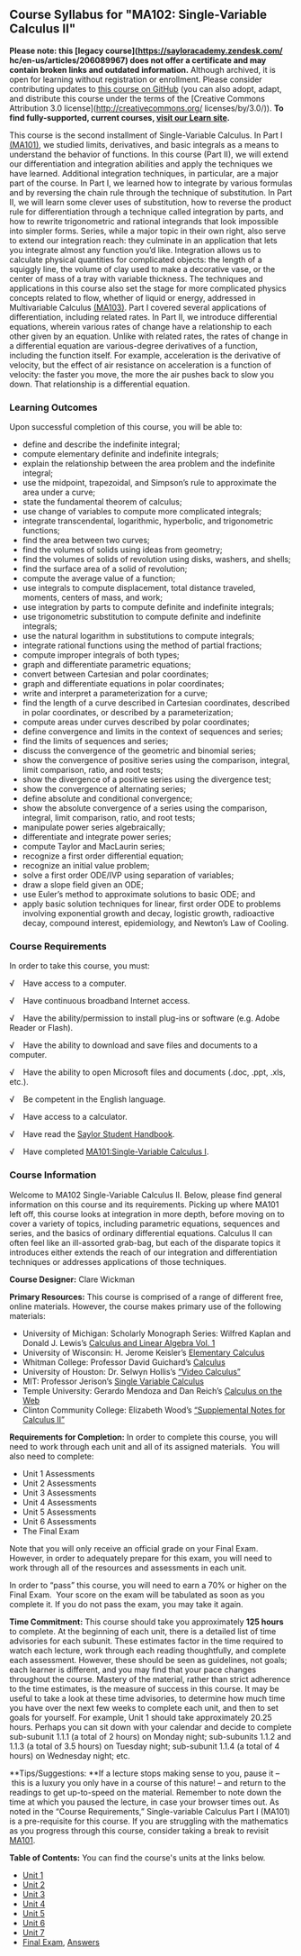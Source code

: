 Course Syllabus for "MA102: Single-Variable Calculus II"
--------------------------------------------------------

**Please note: this [legacy course](https://sayloracademy.zendesk.com/
hc/en-us/articles/206089967) does not offer a certificate and may contain 
broken links and outdated information.** Although archived, it is open 
for learning without registration or enrollment. Please consider contributing 
updates to [this course on GitHub](https://github.com/saylordotorg/course_ma102) 
(you can also adopt, adapt, and distribute this course under the terms of 
the [Creative Commons Attribution 3.0 license](http://creativecommons.org/
licenses/by/3.0/)). **To find fully-supported, current courses, [visit our 
Learn site](https://learn.saylor.org).**

This course is the second installment of Single-Variable Calculus. In
Part I [(MA101)](http://www.saylor.org/courses/ma101/), we studied
limits, derivatives, and basic integrals as a means to understand the
behavior of functions. In this course (Part II), we will extend our
differentiation and integration abilities and apply the techniques we
have learned. Additional integration techniques, in particular, are a
major part of the course. In Part I, we learned how to integrate by
various formulas and by reversing the chain rule through the technique
of substitution. In Part II, we will learn some clever uses of
substitution, how to reverse the product rule for differentiation
through a technique called integration by parts, and how to rewrite
trigonometric and rational integrands that look impossible into simpler
forms. Series, while a major topic in their own right, also serve to
extend our integration reach: they culminate in an application that lets
you integrate almost any function you’d like. Integration allows us to
calculate physical quantities for complicated objects: the length of a
squiggly line, the volume of clay used to make a decorative vase, or the
center of mass of a tray with variable thickness. The techniques and
applications in this course also set the stage for more complicated
physics concepts related to flow, whether of liquid or energy, addressed
in Multivariable Calculus
[(MA103)](http://www.saylor.org/courses/ma103/). Part I covered several
applications of differentiation, including related rates. In Part II, we
introduce differential equations, wherein various rates of change have a
relationship to each other given by an equation. Unlike with related
rates, the rates of change in a differential equation are various-degree
derivatives of a function, including the function itself. For example,
acceleration is the derivative of velocity, but the effect of air
resistance on acceleration is a function of velocity: the faster you
move, the more the air pushes back to slow you down. That relationship
is a differential equation.

### Learning Outcomes

Upon successful completion of this course, you will be able to:  

-   define and describe the indefinite integral;
-   compute elementary definite and indefinite integrals;
-   explain the relationship between the area problem and the indefinite
    integral;
-   use the midpoint, trapezoidal, and Simpson’s rule to approximate the
    area under a curve;
-   state the fundamental theorem of calculus;
-   use change of variables to compute more complicated integrals;
-   integrate transcendental, logarithmic, hyperbolic, and trigonometric
    functions;
-   find the area between two curves;
-   find the volumes of solids using ideas from geometry;
-   find the volumes of solids of revolution using disks, washers, and
    shells;
-   find the surface area of a solid of revolution;
-   compute the average value of a function;
-   use integrals to compute displacement, total distance traveled,
    moments, centers of mass, and work;
-   use integration by parts to compute definite and
    indefinite integrals;
-   use trigonometric substitution to compute definite and indefinite
    integrals;
-   use the natural logarithm in substitutions to compute integrals;
-   integrate rational functions using the method of partial fractions;
-   compute improper integrals of both types;
-   graph and differentiate parametric equations;
-   convert between Cartesian and polar coordinates;
-   graph and differentiate equations in polar coordinates;
-   write and interpret a parameterization for a curve;
-   find the length of a curve described in Cartesian coordinates,
    described in polar coordinates, or described by a parameterization;
-   compute areas under curves described by polar coordinates;
-   define convergence and limits in the context of sequences and
    series;
-   find the limits of sequences and series;
-   discuss the convergence of the geometric and binomial series;
-   show the convergence of positive series using the comparison,
    integral, limit comparison, ratio, and root tests;
-   show the divergence of a positive series using the divergence test;
-   show the convergence of alternating series;
-   define absolute and conditional convergence;
-   show the absolute convergence of a series using the comparison,
    integral, limit comparison, ratio, and root tests;
-   manipulate power series algebraically;
-   differentiate and integrate power series;
-   compute Taylor and MacLaurin series;
-   recognize a first order differential equation;
-   recognize an initial value problem;
-   solve a first order ODE/IVP using separation of variables;
-   draw a slope field given an ODE;
-   use Euler’s method to approximate solutions to basic ODE; and
-   apply basic solution techniques for linear, first order ODE to
    problems involving exponential growth and decay, logistic growth,
    radioactive decay, compound interest, epidemiology, and Newton’s Law
    of Cooling.

### Course Requirements

In order to take this course, you must:  
  
 √    Have access to a computer.  
  
 √    Have continuous broadband Internet access.  
  
 √    Have the ability/permission to install plug-ins or software (e.g.
Adobe Reader or Flash).  
  
 √    Have the ability to download and save files and documents to a
computer.  
  
 √    Have the ability to open Microsoft files and documents (.doc,
.ppt, .xls, etc.).  
  
 √    Be competent in the English language.  
  
 √    Have access to a calculator.  
  
 √    Have read the [Saylor Student
Handbook](http://www.saylor.org/site/wp-content/uploads/2012/05/Saylor-StudentHandbook.pdf).  
  
 √    Have completed
[MA101:](http://www.saylor.org/courses/ma101/)[Single-Variable Calculus
I](http://www.saylor.org/courses/ma101/).

### Course Information

Welcome to MA102 Single-Variable Calculus II. Below, please find general
information on this course and its requirements. Picking up where MA101
left off, this course looks at integration in more depth, before moving
on to cover a variety of topics, including parametric equations,
sequences and series, and the basics of ordinary differential equations.
Calculus II can often feel like an ill-assorted grab-bag, but each of
the disparate topics it introduces either extends the reach of our
integration and differentiation techniques or addresses applications of
those techniques.  
  
 **Course Designer:** Clare Wickman  
  
 **Primary Resources:** This course is comprised of a range of different
free, online materials. However, the course makes primary use of the
following materials:  

-   University of Michigan: Scholarly Monograph Series: Wilfred Kaplan
    and Donald J. Lewis’s [Calculus and Linear Algebra Vol.
    1](http://quod.lib.umich.edu/s/spobooks/5597602.0001.001/1:2.10?view=toc)
-   University of Wisconsin: H. Jerome Keisler’s [Elementary
    Calculus](http://www.math.wisc.edu/~keisler/calc.html)
-   Whitman College: Professor David Guichard’s
    [Calculus](http://www.whitman.edu/mathematics/calculus/)
-   University of Houston: Dr. Selwyn Hollis’s [“Video
    Calculus”](http://online.math.uh.edu/HoustonACT/videocalculus/index.html)
-   MIT: Professor Jerison’s [Single Variable
    Calculus](http://ocw.mit.edu/courses/mathematics/18-01-single-variable-calculus-fall-2006/)
-   Temple University: Gerardo Mendoza and Dan Reich’s [Calculus on the
    Web](http://www.math.temple.edu/~cow/)
-   Clinton Community College: Elizabeth Wood’s [“Supplemental Notes for
    Calculus
    II”](http://faculty.eicc.edu/bwood/ma155supplemental/supplementalma155.html)

**Requirements for Completion:** In order to complete this course, you
will need to work through each unit and all of its assigned materials. 
You will also need to complete:  

-   Unit 1 Assessments
-   Unit 2 Assessments
-   Unit 3 Assessments
-   Unit 4 Assessments
-   Unit 5 Assessments
-   Unit 6 Assessments
-   The Final Exam

Note that you will only receive an official grade on your Final Exam.
However, in order to adequately prepare for this exam, you will need to
work through all of the resources and assessments in each unit.  
  
 In order to “pass” this course, you will need to earn a 70% or higher
on the Final Exam.  Your score on the exam will be tabulated as soon as
you complete it. If you do not pass the exam, you may take it again.  
  
 **Time Commitment:** This course should take you approximately **125
hours** to complete. At the beginning of each unit, there is a detailed
list of time advisories for each subunit. These estimates factor in the
time required to watch each lecture, work through each reading
thoughtfully, and complete each assessment. However, these should be
seen as guidelines, not goals; each learner is different, and you may
find that your pace changes throughout the course. Mastery of the
material, rather than strict adherence to the time estimates, is the
measure of success in this course. It may be useful to take a look at
these time advisories, to determine how much time you have over the next
few weeks to complete each unit, and then to set goals for yourself. For
example, Unit 1 should take approximately 20.25 hours. Perhaps you can
sit down with your calendar and decide to complete sub-subunit 1.1.1 (a
total of 2 hours) on Monday night; sub-subunits 1.1.2 and 1.1.3 (a total
of 3.5 hours) on Tuesday night; sub-subunit 1.1.4 (a total of 4 hours)
on Wednesday night; etc.  
  
 **Tips/Suggestions: **If a lecture stops making sense to you, pause
it – this is a luxury you only have in a course of this nature! – and
return to the readings to get up-to-speed on the material. Remember to
note down the time at which you paused the lecture, in case your browser
times out. As noted in the “Course Requirements,” Single-variable
Calculus Part I (MA101) is a pre-requisite for this course. If you are
struggling with the mathematics as you progress through this course,
consider taking a break to revisit
[MA101](http://www.saylor.org/courses/ma101/).  
  
**Table of Contents:** You can find the course's units at the links below.

- [Unit 1](https://legacy.saylor.org/ma102/Unit01/)
- [Unit 2](https://legacy.saylor.org/ma102/Unit02/)
- [Unit 3](https://legacy.saylor.org/ma102/Unit03/)
- [Unit 4](https://legacy.saylor.org/ma102/Unit04/)
- [Unit 5](https://legacy.saylor.org/ma102/Unit05/)
- [Unit 6](https://legacy.saylor.org/ma102/Unit06/)
- [Unit 7](https://legacy.saylor.org/ma102/Unit07/)
- [Final Exam](http://saylordotorg.github.io/LegacyExams/MA/MA102/MA102-FinalExam.html), [Answers](http://saylordotorg.github.io/LegacyExams/MA/MA102/MA102-FinalExam-Answers.html)
